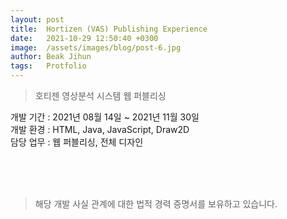 ```yaml
---
layout: post
title:  Hortizen (VAS) Publishing Experience
date:   2021-10-29 12:50:40 +0300
image:  /assets/images/blog/post-6.jpg
author: Beak Jihun
tags:   Protfolio
---
```


> 호티젠 영상분석 시스템 웹 퍼블리싱

개발 기간 : 2021년 08월 14일 ~ 2021년 11월 30일 <br/>
개발 환경 : HTML, Java, JavaScript, Draw2D <br/>
담당 업무 : 웹 퍼블리싱, 전체 디자인  
<!-- 참조 링크 : <http://cihe.skku.edu/> -->
<br/>  
<br/>  
<br/>

> 해당 개발 사실 관계에 대한 법적 경력 증명서를 보유하고 있습니다.
